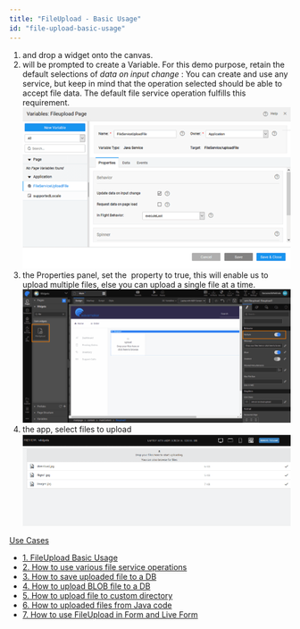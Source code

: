 ```yaml
---
title: "FileUpload - Basic Usage"
id: "file-upload-basic-usage"
---
```


1. and drop a widget onto the canvas.
2. will be prompted to create a Variable. For this demo purpose, retain the default selections of _data on input change_ : You can create and use any service, but keep in mind that the operation selected should be able to accept file data. The default file service operation fulfills this requirement. [![](../assets/fu_servicevar.png)](../assets/fu_servicevar.png)
3. the Properties panel, set the  property to true, this will enable us to upload multiple files, else you can upload a single file at a time. [![fu_props](../assets/fu_props.png)](../assets/fu_props.png)
4. the app, select files to upload [![fu_run](../assets/fu_run.png)](../assets/fu_run.png)

[Use Cases](/learn/app-development/widgets/basic/fileupload-use-cases/)

- [1\. FileUpload Basic Usage](/learn/app-development/widgets/form-widgets/file-upload-basic-usage/)
- [2\. How to use various file service operations](/learn/how-tos/file-upload-widget-operations/)
- [3\. How to save uploaded file to a DB](/learn/how-tos/upload-file-save-database/)
- [4\. How to upload BLOB file to a DB](/learn/how-tos/file-upload-blob-data/)
- [5\. How to upload file to custom directory](/learn/how-tos/file-upload-custom-directory/)
- [6\. How to uploaded files from Java code](/learn/how-tos/accessing-file-upload-java-code/)
- [7\. How to use FileUpload in Form and Live Form](/learn/how-tos/upload-files-from-live-form-form/)
